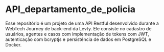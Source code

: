 # API_departamento_de_policia
Esse repositório é um projeto de uma API Restful desenvolvido durante a WebTech Journey de back-end da Levty. Ele consiste no cadastro de usuários, agentes e casos com implementação de tokens com JWT, autenticação com bcryptjs e persistência de dados em PostgreSQL e Docker.
